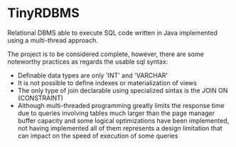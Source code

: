 # TinyRDBMS
Relational DBMS able to execute SQL code written in Java implemented using a multi-thread approach.

The project is to be considered complete, however, there are some noteworthy practices as regards the usable sql syntax:
<ul>
  <li>Definable data types are only 'INT' and 'VARCHAR'</li>
  <li>It is not possible to define indexes or materialization of views</li>
  <li>The only type of join declarable using specialized sintax is the JOIN ON (CONSTRAINT)</li>
  <li>Although multi-threaded programming greatly limits the response time due to queries involving tables much larger than the page manager buffer capacity and some logical optimizations have been implemented, not having implemented all of them represents a design limitation that can impact on the speed of execution of some queries</li>
</ul>
